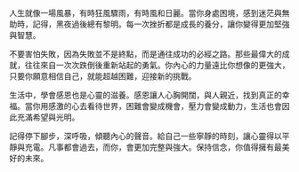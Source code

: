 人生就像一場風暴，有時狂風驟雨，有時風和日麗。當你身處困境，感到迷茫與無助時，記得，黑夜過後總有黎明。每一次挫折都是成長的養分，讓你變得更加堅強與智慧。

不要害怕失敗，因為失敗並不是終點，而是通往成功的必經之路。那些最偉大的成就，往往來自一次次跌倒後重新站起的勇氣。你內心的力量遠比你想像的更強大，只要你願意相信自己，就能超越困難，迎接新的挑戰。

生活中，學會感恩也是心靈的滋養。感恩讓人心胸開闊，與人親近，找到真正的幸福。當你用感激的心去看待世界，困難會變成機會，壓力會變成動力，生活也會因此充滿希望與光明。

記得停下腳步，深呼吸，傾聽內心的聲音。給自己一些寧靜的時刻，讓心靈得以平靜與充電。凡事都會過去，而你，會更加完整與強大。保持信念，你值得擁有最美好的未來。